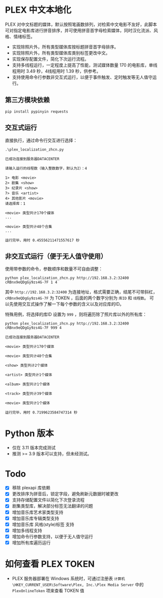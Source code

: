 # PLEX 中文本地化
PLEX 对中文标题的媒体，默认按照笔画数排列，对检索中文电影不友好，此脚本可对指定电影库进行拼音排序，并可使用拼音首字母检索媒体，同时汉化流派、风格、情绪标签。

- 实现除照片外，所有类型媒体库按标题拼音首字母排序。
- 实现除照片外，所有类型媒体库类别标签更改中文。
- 实现保存配置文件，简化下次运行流程。
- 支持多线程运行，一定程度上提高了性能，测试媒体数量 170 的电影库，单线程用时 3.49 秒，4线程用时 1.39 秒，供参考。
- 支持使用命令行参数非交互式运行，以便于事件触发、定时触发等无人值守运行。

## 第三方模块依赖

    pip install pypinyin requests

## 交互式运行

直接执行，通过命令行交互进行选择：

    .\plex_localization_zhcn.py
    
    已成功连接到服务器DATACENTER
    
    请输入运行的线程数（输入整数数字，默认为2）：4
    
    1> 电影 <movie>
    2> 剧集 <show>
    3> 纪录片 <show>
    7> 音乐 <artist>
    4> 其他影片 <movie>
    请选择库：1
    
    <movie> 类型共计170个媒体
    ...
    
    <movie> 类型共计48个合集
    ...
    
    运行完毕，用时 0.45556211471557617 秒



## 非交互式运行（便于无人值守使用）
使用带参数的命令，参数顺序和数量不可自由调整：

    python plex_localization_zhcn.py http://192.168.3.2:32400 cRBnx9eQDgGy9zs4G-7F 1 4

其中 `http://192.168.3.2:32400` 为连接地址，格式需要正确，结尾不可带斜杠， `cRBnx9eQDgGy9zs4G-7F` 为 TOKEN ，后面的两个数字分别为 `库ID` 和 `线程数`。
可以先使用交互式操作了解一下每个参数的含义以及对应库的ID。

特殊用例，将选择的库ID 设置为 `999` ，则将遍历除了照片库以外的所有库：

    python plex_localization_zhcn.py http://192.168.3.2:32400 cRBnx9eQDgGy9zs4G-7F 999 4

    已成功连接到服务器DATACENTER

    <movie> 类型共计170个媒体
    
    <movie> 类型共计48个合集
    
    <show> 类型共计2个媒体
    
    <artist> 类型共计1个媒体
    
    <album> 类型共计1个媒体
    
    <track> 类型共计39个媒体
    
    <movie> 类型共计1个媒体
    
    运行完毕，用时 0.7199623584747314 秒
  

# Python 版本
- 仅在 3.11 版本完成测试
- 推测 >= 3.9 版本可以支持，但未经测试。

# Todo

- [x] 移除 plexapi 库依赖
- [x] 更改排序为拼音后，锁定字段，避免刷新元数据时被更改
- [x] 支持存储配置文件以简化下次登录流程
- [x] 剧集类型库，解决部分标签无法翻译的问题
- [x] 增加音乐库艺术家类型支持
- [x] 增加音乐库专辑类型支持
- [x] 增加音乐库 风格(style)标签 支持
- [x] 增加多线程支持
- [x] 增加命令行参数支持，以便于无人值守运行
- [x] 增加所有库遍历运行
      
# 如何查看 PLEX TOKEN

- PLEX 服务器部署在 Windows 系统时，可通过注册表 `计算机\HKEY_CURRENT_USER\Software\Plex, Inc.\Plex Media Server` 中的 `PlexOnlineToken` 项来查看 TOKEN 值
